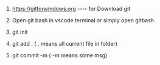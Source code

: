 1. https://gitforwindows.org  ---- for Download git 

2. Open git bash in vscode terminal or simply open gitbash 

3. git init
4. git add .  ( . means all current file in folder)
5. git commit -m ( -m means some msg)
